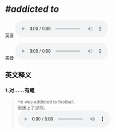 # ***\#addicted to*** 
英音
<audio src="./media/addicted to1.aac" controls="controls"></audio>

美音
<audio src="./media/addicted to2.aac" controls="controls"></audio>



  

英文释义
---
### 1.**对……有瘾**  

 > He was addicted to football.  
 > 他迷上了足球。    
<audio src="./media/1-addicted.aac" controls="controls"></audio>


